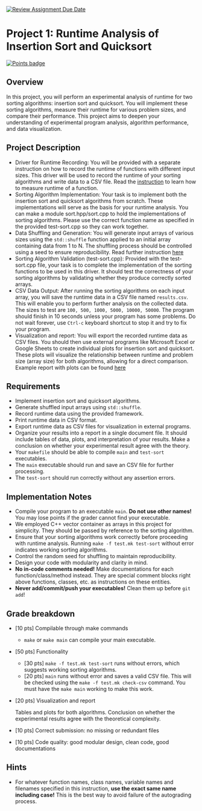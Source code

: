 [![Review Assignment Due Date](https://classroom.github.com/assets/deadline-readme-button-24ddc0f5d75046c5622901739e7c5dd533143b0c8e959d652212380cedb1ea36.svg)](https://classroom.github.com/a/vKY53i0z)
# Project 1: Runtime Analysis of Insertion Sort and Quicksort
[![Points badge](../../blob/badges/.github/badges/points.svg)](../../actions)

## Overview
In this project, you will perform an experimental analysis of runtime for two
sorting algorithms: insertion sort and quicksort. You will implement these
sorting algorithms, measure their runtime for various problem sizes, and
compare their performance. This project aims to deepen your understanding of
experimental program analysis, algorithm performance, and data visualization.

## Project Description
+ Driver for Runtime Recording: You will be provided with a separate
  instruction on how to record the runtime of functions with different input
  sizes. This driver will be used to record the runtime of your sorting
  algorithms and write data to a CSV file. Read the [instruction](time.md) to
  learn how to measure runtime of a function.
+ Sorting Algorithm Implementation: Your task is to implement both the
  insertion sort and quicksort algorithms from scratch. These implementations
  will serve as the basis for your runtime analysis. You can make a module
  sort.hpp/sort.cpp to hold the implementations of sorting algorithms. Please
  use the correct function name as specified in the provided
  test-sort.cpp so they can work together.
+ Data Shuffling and Generation: You will generate input arrays of various
  sizes using the `std::shuffle` function applied to an initial array
  containing data from 1 to N. The shuffling process should be controlled using
  a seed to ensure reproducibility. Read further instruction [here](shuffle.md)
+ Sorting Algorithm Validation (test-sort.cpp): Provided with the
  test-sort.cpp file, your task is to complete the implementation of the
  sorting functions to be used in this driver. It should test the correctness
  of your sorting algorithms by validating whether they produce correctly
  sorted arrays.
+ CSV Data Output: After running the sorting algorithms on each input array,
  you will save the runtime data in a CSV file named ``results.csv``. This will
  enable you to perform further analysis on the collected data. The sizes to
  test are ``100, 500, 1000, 5000, 10000, 50000``. The program should finish in
  10 seconds unless your program has some problems. Do not wait forever, use
  ``Ctrl-c`` keyboard shortcut to stop it and try to fix your program.
+ Visualization and report: You will export the recorded runtime data as CSV
  files. You should then use external programs like Microsoft Excel or Google
  Sheets to create individual plots for insertion sort and quicksort. These
  plots will visualize the relationship between runtime and problem size (array
  size) for both algorithms, allowing for a direct comparison. Example report
  with plots can be found [here](example-report.pdf)

## Requirements
+ Implement insertion sort and quicksort algorithms.
+ Generate shuffled input arrays using `std::shuffle`.
+ Record runtime data using the provided framework.
+ Print runtime data in CSV format.
+ Export runtime data as CSV files for visualization in external programs.
+ Organize your results into a report in a single document file. It should
  include tables of data, plots, and interpretation of your results. Make a
  conclusion on whether your experimental result agree with the theory.
+ Your `makefile` should be able to compile ``main`` and ``test-sort``
  executables.
+ The ``main`` executable should run and save an CSV file for further
  processing.
+ The ``test-sort`` should run correctly without any assertion errors.

## Implementation Notes
+ Compile your program to an executable ``main``. **Do not use other names!**
  You may lose points if the grader cannot find your executable.
+ We employed C++ vector container as arrays in this project for simplicity.
  They should be passed by reference to the sorting algorithm.
+ Ensure that your sorting algorithms work correctly before proceeding with
  runtime analysis. Running ``make -f test.mk test-sort`` without error
  indicates working sorting algorithms.
+ Control the random seed for shuffling to maintain reproducibility.
+ Design your code with modularity and clarity in mind.
+ **No in-code comments needed!** Make documentations for each
  function/class/method instead. They are special comment blocks right above
  functions, classes, etc. as instructions on these entities.
+ **Never add/commit/push your executables!** Clean them up before ``git add``!


## Grade breakdown
+ [10 pts] Compilable through make commands

  + ``make`` or ``make main`` can compile your main executable.

+ [50 pts] Functionality

  * [30 pts] ``make -f test.mk test-sort`` runs without errors, which suggests
    working sorting algorithms.
  * [20 pts] ``main`` runs without error and saves a valid CSV file. This will
    be checked using the ``make -f test.mk check-csv`` command. You must have
    the ``make main`` working to make this work.

+ [20 pts] Visualization and report

  Tables and plots for both algorithms. Conclusion on whether the experimental
  results agree with the theoretical complexity.

+ [10 pts] Correct submission: no missing or redundant files
+ [10 pts] Code quality: good modular design, clean code, good documentations

## Hints
+ For whatever function names, class names, variable names and filenames
  specified in this instruction, **use the exact same name including case!**
  This is the best way to avoid failure of the autograding process.
